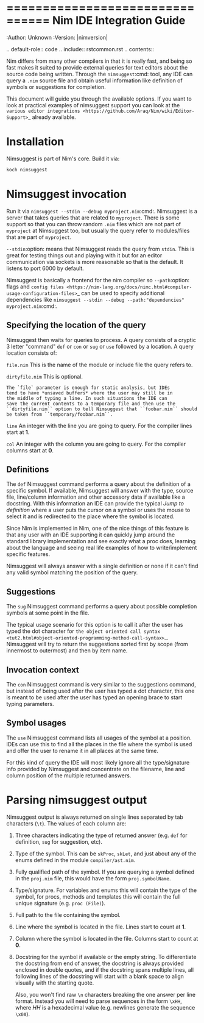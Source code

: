 ================================
  Nim IDE Integration Guide
================================

:Author: Unknown
:Version: |nimversion|

.. default-role:: code
.. include:: rstcommon.rst
.. contents::


Nim differs from many other compilers in that it is really fast,
and being so fast makes it suited to provide external queries for
text editors about the source code being written. Through the
`nimsuggest`:cmd: tool, any IDE
can query a ``.nim`` source file and obtain useful information like
definition of symbols or suggestions for completion.

This document will guide you through the available options. If you
want to look at practical examples of nimsuggest support you can look
at the
`various editor integrations <https://github.com/Araq/Nim/wiki/Editor-Support>`_
already available.


Installation
============

Nimsuggest is part of Nim's core. Build it via:

  ```cmd
  koch nimsuggest
  ```


Nimsuggest invocation
=====================

Run it via `nimsuggest --stdin --debug myproject.nim`:cmd:. Nimsuggest is a
server that takes queries that are related to `myproject`. There is some
support so that you can throw random ``.nim`` files which are not part
of `myproject` at Nimsuggest too, but usually the query refer to modules/files
that are part of `myproject`.

`--stdin`:option: means that Nimsuggest reads the query from `stdin`. This is great
for testing things out and playing with it but for an editor communication
via sockets is more reasonable so that is the default. It listens to port 6000
by default.

Nimsuggest is basically a frontend for the nim compiler so `--path`:option: flags and
`config files <https://nim-lang.org/docs/nimc.html#compiler-usage-configuration-files>`_
can be used to specify additional dependencies like 
`nimsuggest --stdin --debug --path:"dependencies" myproject.nim`:cmd:.


Specifying the location of the query
------------------------------------

Nimsuggest then waits for queries to process. A query consists of a
cryptic 3 letter "command" `def` or `con` or `sug` or `use` followed by
a location. A query location consists of:


``file.nim``
    This is the name of the module or include file the query refers to.

``dirtyfile.nim``
    This is optional.

    The `file` parameter is enough for static analysis, but IDEs
    tend to have *unsaved buffers* where the user may still be in
    the middle of typing a line. In such situations the IDE can
    save the current contents to a temporary file and then use the
    ``dirtyfile.nim`` option to tell Nimsuggest that ``foobar.nim`` should
    be taken from ``temporary/foobar.nim``.


``line``
    An integer with the line you are going to query. For the compiler
    lines start at **1**.

``col``
    An integer with the column you are going to query. For the
    compiler columns start at **0**.


Definitions
-----------

The `def` Nimsuggest command performs a query about the definition
of a specific symbol. If available, Nimsuggest will answer with the
type, source file, line/column information and other accessory data
if available like a docstring. With this information an IDE can
provide the typical *Jump to definition* where a user puts the
cursor on a symbol or uses the mouse to select it and is redirected
to the place where the symbol is located.

Since Nim is implemented in Nim, one of the nice things of
this feature is that any user with an IDE supporting it can quickly
jump around the standard library implementation and see exactly
what a proc does, learning about the language and seeing real life
examples of how to write/implement specific features.

Nimsuggest will always answer with a single definition or none if it
can't find any valid symbol matching the position of the query.


Suggestions
-----------

The `sug` Nimsuggest command performs a query about possible
completion symbols at some point in the file.

The typical usage scenario for this option is to call it after the
user has typed the dot character for `the object oriented call
syntax <tut2.html#object-oriented-programming-method-call-syntax>`_.
Nimsuggest will try to return the suggestions sorted first by scope
(from innermost to outermost) and then by item name.


Invocation context
------------------

The `con` Nimsuggest command is very similar to the suggestions
command, but instead of being used after the user has typed a dot
character, this one is meant to be used after the user has typed
an opening brace to start typing parameters.


Symbol usages
-------------

The `use` Nimsuggest command lists all usages of the symbol at
a position. IDEs can use this to find all the places in the file
where the symbol is used and offer the user to rename it in all
places at the same time.

For this kind of query the IDE will most likely ignore all the
type/signature info provided by Nimsuggest and concentrate on the
filename, line and column position of the multiple returned answers.



Parsing nimsuggest output
=========================

Nimsuggest output is always returned on single lines separated by
tab characters (``\t``). The values of each column are:

1. Three characters indicating the type of returned answer (e.g.
   `def` for definition, `sug` for suggestion, etc).
2. Type of the symbol. This can be `skProc`, `skLet`, and just
   about any of the enums defined in the module ``compiler/ast.nim``.
3. Fully qualified path of the symbol. If you are querying a symbol
   defined in the ``proj.nim`` file, this would have the form
   `proj.symbolName`.
4. Type/signature. For variables and enums this will contain the
   type of the symbol, for procs, methods and templates this will
   contain the full unique signature (e.g. `proc (File)`).
5. Full path to the file containing the symbol.
6. Line where the symbol is located in the file. Lines start to
   count at **1**.
7. Column where the symbol is located in the file. Columns start
   to count at **0**.
8. Docstring for the symbol if available or the empty string. To
   differentiate the docstring from end of answer,
   the docstring is always provided enclosed in double quotes, and
   if the docstring spans multiple lines, all following lines of the
   docstring will start with a blank space to align visually with
   the starting quote.

   Also, you won't find raw ``\n`` characters breaking the one
   answer per line format. Instead you will need to parse sequences
   in the form ``\xHH``, where *HH* is a hexadecimal value (e.g.
   newlines generate the sequence ``\x0A``).
